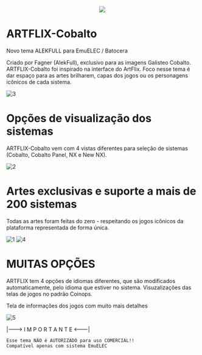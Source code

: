 <div align="center">
<img src=https://user-images.githubusercontent.com/69799468/136852752-de671bd5-b7ff-4dba-a3be-22d0aab3220b.png>
</div>

# ARTFLIX-Cobalto

Novo tema ALEKFULL para EmuELEC / Batocera

Criado por Fagner (AlekFull), exclusivo para as imagens Galisteo Cobalto. ARTFLIX-Cobalto foi inspirado na interface do ArtFlix. Foco nesse tema é dar espaço para as artes brilharem, capas dos jogos ou os personagens icônicos de cada sistema.

![3](https://user-images.githubusercontent.com/69799468/144150994-61bf79ac-3965-4f50-bc41-1237888f4d32.png)

# Opções de visualização dos sistemas

ARTFLIX-Cobalto vem com 4 vistas diferentes para seleção de sistemas (Cobalto, Cobalto Panel, NX e New NX). 

![2](https://user-images.githubusercontent.com/69799468/144151157-b523c762-6a69-4ed3-81dd-da23f321cb18.png)

# Artes exclusivas e suporte a mais de 200 sistemas

Todas as artes foram feitas do zero - respeitando os jogos icônicos da plataforma representada de forma única.

![1](https://user-images.githubusercontent.com/69799468/144151018-a051fa9f-8310-4187-beed-4b41e8588cbf.png)
![4](https://user-images.githubusercontent.com/69799468/144151046-2931bb4a-da8f-4b24-8fb2-fae5caf5d1c1.png)

# MUITAS OPÇÕES

ARTFLIX tem 4 opções de idiomas diferentes, que são modificados automaticamente, pelo idioma que estiver no sistema.
Visuzalizações das telas de jogos no padrão Coinops.

Tela de informações dos jogos com muito mais detalhes

![5](https://user-images.githubusercontent.com/69799468/144151194-0d944c1c-e275-4ac7-96d1-0a1adf9ff564.png)


|--->  I M P O R T A N T E  <---|

    Esse tema NÃO é AUTORIZADO para uso COMERCIAL!!
    Compatível apenas com sistema EmuELEC

